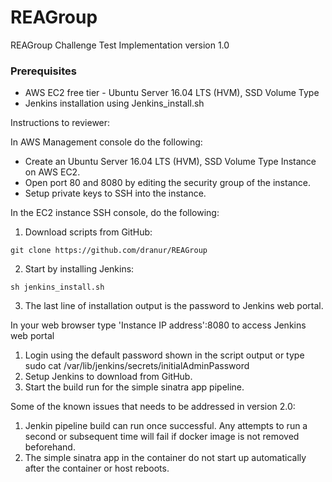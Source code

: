 # REAGroup
REAGroup Challenge Test Implementation version 1.0

### Prerequisites

- AWS EC2 free tier - Ubuntu Server 16.04 LTS (HVM), SSD Volume Type 
- Jenkins installation using Jenkins_install.sh

Instructions to reviewer:

In AWS Management console do the following:

- Create an Ubuntu Server 16.04 LTS (HVM), SSD Volume Type Instance on AWS EC2.
- Open port 80 and 8080 by editing the security group of the instance.
- Setup private keys to SSH into the instance.


In the EC2 instance SSH console, do the following:

1. Download scripts from GitHub:

```
git clone https://github.com/dranur/REAGroup
```
2. Start by installing Jenkins:

```
sh jenkins_install.sh
```
3. The last line of installation output is the password to Jenkins web portal.

In your web browser type 'Instance IP address':8080 to access Jenkins web portal

1. Login using the default password shown in the script output or type sudo cat /var/lib/jenkins/secrets/initialAdminPassword
2. Setup Jenkins to download from GitHub.
3. Start the build run for the simple sinatra app pipeline.

Some of the known issues that needs to be addressed in version 2.0:
1. Jenkin pipeline build can run once successful. Any attempts to run a second or subsequent time  will fail if docker image is not removed beforehand.
2. The simple sinatra app in the container do not start up automatically after the container or host reboots.









